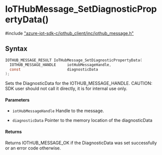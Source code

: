 # IoTHubMessage_SetDiagnosticPropertyData()

\#include ["azure-iot-sdk-c/iothub_client/inc/iothub_message.h"](../iot-c-ref-iothub-message-h.md)  

## Syntax

```C
IOTHUB_MESSAGE_RESULT IoTHubMessage_SetDiagnosticPropertyData(
  IOTHUB_MESSAGE_HANDLE  	iotHubMessageHandle,
  const                  	diagnosticData
);

```

Sets the DiagnosticData for the IOTHUB_MESSAGE_HANDLE. CAUTION: SDK user should not call it directly, it is for internal use only.

#### Parameters
* `iotHubMessageHandle` Handle to the message. 

* `diagnosticData` Pointer to the memory location of the diagnosticData

#### Returns
Returns IOTHUB_MESSAGE_OK if the DiagnosticData was set successfully or an error code otherwise.

